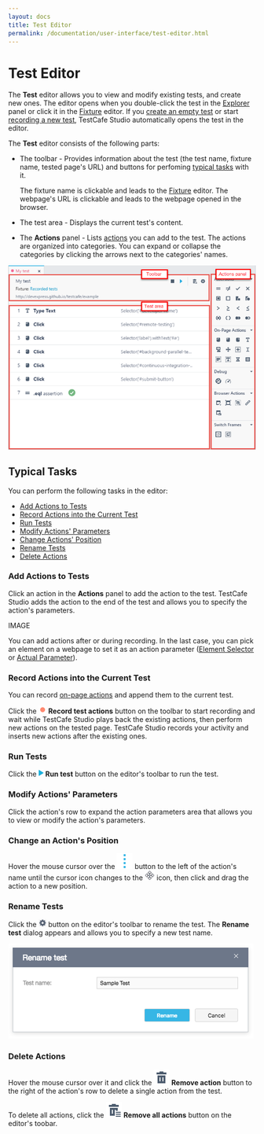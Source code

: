 ```yaml
---
layout: docs
title: Test Editor
permalink: /documentation/user-interface/test-editor.html
---
```

# Test Editor

The **Test** editor allows you to view and modify existing tests, and create new ones. The editor opens when you double-click the test in the [Explorer](explorer-panel.md) panel or click it in the [Fixture](fixture-editor.md) editor. If you [create an empty test](../working-with-testcafe-studio/recording-tests/README.md#creating-tests) or start [recording a new test](../working-with-testcafe-studio/recording-tests/README.md#starting-and-stopping-recording), TestCafe Studio automatically opens the test in the editor.

The **Test** editor consists of the following parts:

* The toolbar - Provides information about the test (the test name, fixture name, tested page's URL) and buttons for perfoming [typical tasks](#typical-tasks) with it.

    The fixture name is clickable and leads to the [Fixture](#fixture-editor) editor. The webpage's URL is clickable and leads to the webpage opened in the browser.

* The test area - Displays the current test's content.
* The **Actions** panel - Lists [actions](../working-with-testcafe-studio/recording-tests/test-actions/README.md) you can add to the test.
    The actions are organized into categories. You can expand or collapse the categories by clicking the arrows next to the categories' names.

![Test editor](../../images/user-interface/test-editor.png)

## Typical Tasks

You can perform the following tasks in the editor:

* [Add Actions to Tests](#add-actions-to-tests)
* [Record Actions into the Current Test](#record-actions-into-the-current-test)
* [Run Tests](#run-tests)
* [Modify Actions' Parameters](#modify-action-parameters)
* [Change Actions' Position](#change-action-position)
* [Rename Tests](#rename-tests)
* [Delete Actions](#delete-actions)

### Add Actions to Tests

Click an action in the **Actions** panel to add the action to the test. TestCafe Studio adds the action to the end of the test and allows you to specify the action's parameters.

IMAGE

You can add actions after or during recording. In the last case, you can pick an element on a webpage to set it as an action parameter ([Element Selector](../working-with-testcafe-studio/recording-tests/test-actions/on-page-actions/action-parameters.md#element-selector) or [Actual Parameter](../working-with-testcafe-studio/recording-tests/test-actions/assertions.md#actual-parameter)).

### Record Actions into the Current Test

You can record [on-page actions](../working-with-testcafe-studio/recording-tests/test-actions/on-page-actions/README.md) and append them to the current test.

Click the ![Record button](../../images/working-with-testcafe-studio/record-test-icon.png) **Record test actions** button on the toolbar to start recording and wait while TestCafe Studio plays back the existing actions, then perform new actions on the tested page. TestCafe Studio records your activity and inserts new actions after the existing ones.

### Run Tests

Click the ![Run tests button](../../images/working-with-testcafe-studio/action-run-icon.png) **Run test** button on the editor's toolbar to run the test.

### Modify Actions' Parameters

Click the action's row to expand the action parameters area that allows you to view or modify the action's parameters.

### Change an Action's Position

Hover the mouse cursor over the ![Drag icon](../../images/user-interface/drag-item-icon.svg) button to the left of the action's name until the cursor icon changes to the ![Drag icon](../../images/user-interface/move-cursor-icon.png) icon, then click and drag the action to a new position.

### Rename Tests

Click the ![Rename button](../../images/working-with-testcafe-studio/settings-icon.png) button on the editor's toolbar to rename the test. The **Rename test** dialog appears and allows you to specify a new test name.

![Rename test dialog](../../images/user-interface/dialogs/rename-test-dialog.png)

### Delete Actions

Hover the mouse cursor over it and click the ![Remove icon](../../images/user-interface/remove-big-icon.svg) **Remove action** button to the right of the action's row to delete a single action from the test.

To delete all actions, click the ![Remove all actions icon](../../images/user-interface/remove-all-icon.svg) **Remove all actions** button on the editor's toobar.